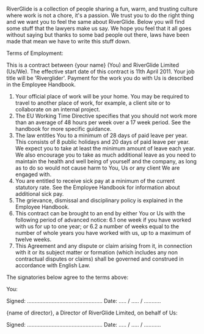 RiverGlide is a collection of people sharing a fun, warm, and trusting culture where work is not a chore, it's a passion. We trust you to do the right thing and we want you to feel the same about RiverGlide. Below you will find some stuff that the lawyers make us say. We hope you feel that it all goes without saying but thanks to some bad people out there, laws have been made that mean we have to write this stuff down.

Terms of Employment:

This is a contract between {your name} (You) and RiverGlide Limited (Us/We).
The effective start date of this contract is 11th April 2011.
Your job title will be 'Riverglider'.
Payment for the work you do with Us is described in the Employee Handbook.


1. Your official place of work will be your home. You may be required to travel to another place of work, for example, a client site or to collaborate on an internal project.
2. The EU Working Time Directive specifies that you should not work more than an average of 48 hours per week over a 17 week period. See the handbook for more specific guidance. 
3. The law entitles You to a minimum of 28 days of paid leave per year. This consists of 8 public holidays and 20 days of paid leave per year. We expect you to take at least the minimum amount of leave each year. We also encourage you to take as much additional leave as you need to maintain the health and well being of yourself and the company, as long as to do so would not cause harm to You, Us or any client We are engaged with. 
4. You are entitled to receive sick pay at a minimum of the current statutory rate. See the Employee Handbook for information about additional sick pay. 
5. The grievance, dismissal and disciplinary policy is explained in the Employee Handbook. 
6. This contract can be brought to an end by either You or Us with the following period of advanced notice:
  6.1 one week if you have worked with us for up to one year; or
  6.2 a number of weeks equal to the number of whole years you have worked with us, up to a maximum of twelve weeks.
7. This Agreement and any dispute or claim arising from it, in connection with it or its subject matter or formation (which includes any non contractual disputes or claims) shall be  governed and construed in accordance with English Law. 

The signatories below agree to the terms above:


You:

Signed: ................................................. 
Date: ..... / ..... / ...........  


{name of director}, a Director of RiverGlide Limited, on behalf of Us: 

Signed: ................................................. 
Date: ..... / ..... / ...........
